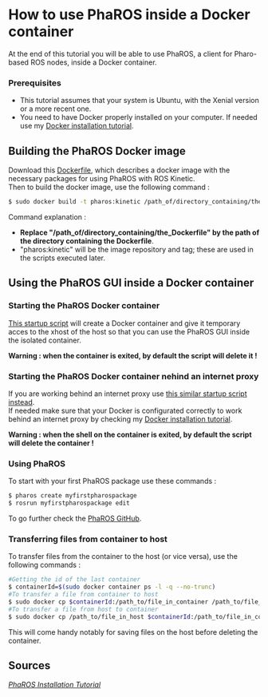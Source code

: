 # How to use PhaROS inside a Docker container
 At the end of this tutorial you will be able to use PhaROS, a client for Pharo-based ROS nodes, inside a Docker container.

### Prerequisites
- This tutorial assumes that your system is Ubuntu, with the Xenial version or a more recent one.
- You need to have Docker properly installed on your computer. If needed use my [Docker installation tutorial](https://github.com/CARMinesDouai/PhaROS2/tree/master/Docker%20Installation).

## Building the PhaROS Docker image
Download this [Dockerfile](https://github.com/CARMinesDouai/PhaROS2/blob/master/PhaROSDockerImage/Dockerfile), which describes a docker image with the necessary packages for using PhaROS with ROS Kinetic.  
Then to build the docker image, use the following command :
```bash
$ sudo docker build -t pharos:kinetic /path_of/directory_containing/the_Dockerfile
```
Command explanation :
- **Replace "/path_of/directory_containing/the_Dockerfile" by the path of the directory containing the Dockerfile**.
- "pharos:kinetic" will be the image repository and tag; these are used in the scripts executed later.

## Using the PhaROS GUI inside a Docker container
### Starting the PhaROS Docker container
[This startup script](https://github.com/CARMinesDouai/PhaROS2/blob/master/PhaROSDockerImage/pharos-container.start) will create a Docker container and give it temporary acces to the xhost of the host so that you can use the PhaROS GUI inside the isolated container.    

**Warning : when the container is exited, by default the script will delete it !**

### Starting the PhaROS Docker container nehind an internet proxy
If you are working behind an internet proxy use [this similar startup script instead](https://github.com/CARMinesDouai/PhaROS2/blob/master/PhaROSDockerImage/pharos-container-behind-httpproxy.start).   
If needed make sure that your Docker is configurated correctly to work behind an internet proxy by checking my [Docker installation tutorial](https://github.com/CARMinesDouai/PhaROS2/tree/master/Docker%20Installation).    

**Warning : when the shell on the container is exited, by default the script will delete the container !**

### Using PhaROS
To start with your first PhaROS package use these commands :
```bash
$ pharos create myfirstpharospackage
$ rosrun myfirstpharospackage edit
```
To go further check the [PhaROS GitHub](https://github.com/CARMinesDouai/pharos).

### Transferring files from container to host
To transfer files from the container to the host (or vice versa), use the following commands :
```bash
#Getting the id of the last container
$ containerId=$(sudo docker container ps -l -q --no-trunc)
#To transfer a file from container to host
$ sudo docker cp $containerId:/path_to/file_in_container /path_to/file_in_host
#To transfer a file from host to container
$ sudo docker cp /path_to/file_in_host $containerId:/path_to/file_in_container
```
This will come handy notably for saving files on the host before deleting the container.

## Sources
*[PhaROS Installation Tutorial](https://github.com/CARMinesDouai/pharos/wiki/Install-PhaROS)*
